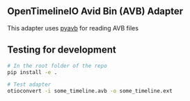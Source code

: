 ## OpenTimelineIO Avid Bin (AVB) Adapter

This adapter uses [pyavb](https://github.com/markreidvfx/pyavb) for reading AVB files

## Testing for development
```bash
# In the root folder of the repo
pip install -e .

# Test adapter
otioconvert -i some_timeline.avb -o some_timeline.ext
```
